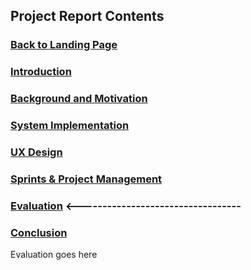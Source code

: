 ## Project Report Contents

###  [Back to Landing Page](../README.md)

###  [Introduction](Introduction.md) 

### [Background and Motivation](BackgroundAndMotivation.md)

### [System Implementation](SystemImplementation.md) 

### [UX Design](UXDesign.md) 

### [Sprints & Project Management](SprintsAndProjectManagements.md)

### [Evaluation](Evaluation.md) <----------------------------------

### [Conclusion](Conclusion.md) 

Evaluation goes here
